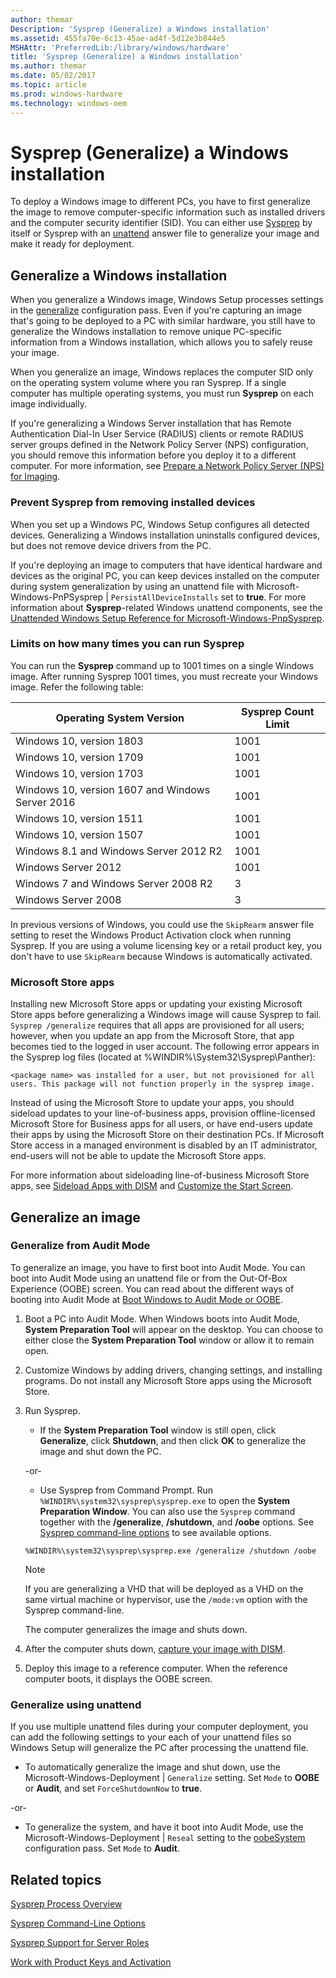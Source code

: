 ```yaml
---
author: themar
Description: 'Sysprep (Generalize) a Windows installation'
ms.assetid: 455fa70e-6c13-45ae-ad4f-5d12e3b844e5
MSHAttr: 'PreferredLib:/library/windows/hardware'
title: 'Sysprep (Generalize) a Windows installation'
ms.author: themar
ms.date: 05/02/2017
ms.topic: article
ms.prod: windows-hardware
ms.technology: windows-oem
---
```


# Sysprep (Generalize) a Windows installation


To deploy a Windows image to different PCs, you have to first generalize the image to remove computer-specific information such as installed drivers and the computer security identifier (SID). You can either use [Sysprep](sysprep--system-preparation--overview.md) by itself or Sysprep with an [unattend](https://docs.microsoft.com/en-us/windows-hardware/customize/desktop/unattend/) answer file to generalize your image and make it ready for deployment.

##  Generalize a Windows installation

When you generalize a Windows image, Windows Setup processes settings in the [generalize](generalize.md) configuration pass. Even if you're capturing an image that's going to be deployed to a PC with similar hardware, you still have to generalize the Windows installation to remove unique PC-specific information from a Windows installation, which allows you to safely reuse your image.

When you generalize an image, Windows replaces the computer SID only on the operating system volume where you ran Sysprep. If a single computer has multiple operating systems, you must run **Sysprep** on each image individually.

If you're generalizing a Windows Server installation that has Remote Authentication Dial-In User Service (RADIUS) clients or remote RADIUS server groups defined in the Network Policy Server (NPS) configuration, you should remove this information before you deploy it to a different computer. For more information, see [Prepare a Network Policy Server (NPS) for Imaging](prepare-a-network-policy-server--nps--for-imaging.md).

### Prevent Sysprep from removing installed devices

When you set up a Windows PC, Windows Setup configures all detected devices. Generalizing a Windows installation uninstalls configured devices, but does not remove device drivers from the PC.

If you're deploying an image to computers that have identical hardware and devices as the original PC, you can keep devices installed on the computer during system generalization by using an unattend file with Microsoft-Windows-PnPSysprep | `PersistAllDeviceInstalls` set to **true**. For more information about **Sysprep**-related Windows unattend components, see the [Unattended Windows Setup Reference for Microsoft-Windows-PnpSysprep](https://docs.microsoft.com/en-us/windows-hardware/customize/desktop/unattend/microsoft-windows-pnpsysprep).

### Limits on how many times you can run Sysprep

You can run the **Sysprep** command up to 1001 times on a single Windows image. After running Sysprep 1001 times, you must recreate your Windows image. Refer the following table:

| Operating System Version                           | Sysprep Count Limit  |
|----------------------------------------------------|----------------------|
| Windows 10, version 1803                           | 1001                 |
| Windows 10, version 1709                           | 1001                 |
| Windows 10, version 1703                           | 1001                 |
| Windows 10, version 1607 and Windows Server 2016   | 1001                 |
| Windows 10, version 1511                           | 1001                 |
| Windows 10, version 1507                           | 1001                 |
| Windows 8.1 and Windows Server 2012 R2             | 1001                 |
| Windows Server 2012                                | 1001                 |
| Windows 7 and Windows Server 2008 R2               | 3                    |
| Windows Server 2008                                | 3                    |

In previous versions of Windows, you could use the `SkipRearm` answer file setting to reset the Windows Product Activation clock when running Sysprep. If you are using a volume licensing key or a retail product key, you don't have to use `SkipRearm` because Windows is automatically activated. 

### Microsoft Store apps

Installing new Microsoft Store apps or updating your existing Microsoft Store apps before generalizing a Windows image will cause Sysprep to fail. `Sysprep /generalize` requires that all apps are provisioned for all users; however, when you update an app from the Microsoft Store, that app becomes tied to the logged in user account. The following error appears in the Sysprep log files (located at %WINDIR%\\System32\\Sysprep\\Panther):

`<package name> was installed for a user, but not provisioned for all users. This package will not function properly in the sysprep image.`

Instead of using the Microsoft Store to update your apps, you should sideload updates to your line-of-business apps, provision offline-licensed Microsoft Store for Business apps for all users, or have end-users update their apps by using the Microsoft Store on their destination PCs. If Microsoft Store access in a managed environment is disabled by an IT administrator, end-users will not be able to update the Microsoft Store apps.

For more information about sideloading line-of-business Microsoft Store apps, see [Sideload Apps with DISM](sideload-apps-with-dism-s14.md) and [Customize the Start Screen](customize-the-start-screen.md).


## Generalize an image

### Generalize from Audit Mode

To generalize an image, you have to first boot into Audit Mode. You can boot into Audit Mode using an unattend file or from the Out-Of-Box Experience (OOBE) screen. You can read about the different ways of booting into Audit Mode at [Boot Windows to Audit Mode or OOBE](boot-windows-to-audit-mode-or-oobe.md).

1. Boot a PC into Audit Mode. When Windows boots into Audit Mode, **System Preparation Tool** will appear on the desktop. You can choose to either close the **System Preparation Tool** window or allow it to remain open.

2. Customize Windows by adding drivers, changing settings, and installing programs.  Do not install any Microsoft Store apps using the Microsoft Store.

3. Run Sysprep.

    - If the **System Preparation Tool** window is still open, click **Generalize**, click **Shutdown**, and then click **OK** to generalize the image and shut down the PC.

    -or-

    -   Use Sysprep from Command Prompt. Run `%WINDIR%\system32\sysprep\sysprep.exe` to open the **System Preparation Window**. You can also use the `Sysprep` command together with the **/generalize**, **/shutdown**, and **/oobe** options. See [Sysprep command-line options](sysprep-command-line-options.md) to see available options.

    ```
    %WINDIR%\system32\sysprep\sysprep.exe /generalize /shutdown /oobe
    ```

    >[!Note]
    >If you are generalizing a VHD that will be deployed as a VHD on the same virtual machine or hypervisor, use the `/mode:vm` option with the Sysprep command-line.

    The computer generalizes the image and shuts down.

4.  After the computer shuts down, [capture your image with DISM](capture-images-of-hard-disk-partitions-using-dism.md).

5.  Deploy this image to a reference computer. When the reference computer boots, it displays the OOBE screen.

### Generalize using unattend

If you use multiple unattend files during your computer deployment, you can add the following settings to your each of your unattend files so Windows Setup will generalize the PC after processing the unattend file.


- To automatically generalize the image and shut down, use the Microsoft-Windows-Deployment | `Generalize` setting. Set `Mode` to **OOBE** or **Audit**, and set `ForceShutdownNow` to **true**. 

-or-

- To generalize the system, and have it boot into Audit Mode, use the Microsoft-Windows-Deployment | `Reseal` setting to the [oobeSystem](oobesystem.md) configuration pass. Set `Mode` to **Audit**.


## <span id="related_topics"></span>Related topics


[Sysprep Process Overview](sysprep-process-overview.md)

[Sysprep Command-Line Options](sysprep-command-line-options.md)

[Sysprep Support for Server Roles](sysprep-support-for-server-roles.md)

[Work with Product Keys and Activation](work-with-product-keys-and-activation-auth-phases.md)

 

 






